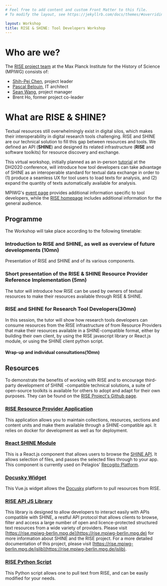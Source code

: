 ```yaml
---
# Feel free to add content and custom Front Matter to this file.
# To modify the layout, see https://jekyllrb.com/docs/themes/#overriding-theme-defaults

layout: Workshop
title: RISE & SHINE: Tool Developers Workshop
---
```


# Who are we?
The [RISE project team](https://www.mpiwg-berlin.mpg.de/research/projects/rise-and-shine-research-infrastructure-study-eurasia) at the Max Planck Institute for the History of Science (MPIWG) consists of:
* [Shih-Pei Chen](mailto:schen@mpiwg-berlin.mpg.de), project leader
* [Pascal Belouin](mailto:pbelouin@mpiwg-berlin.mpg.de), IT architect
* [Sean Wang](mailto:swang@mpiwg-berlin.mpg.de), project manager
* Brent Ho, former project co-leader

# What are RISE & SHINE?
Textual resources still overwhelmingly exist in digital silos, which makes their interoperability in digital research tools challenging. RISE and SHINE are our technical solution to fill this gap between resources and tools. We defined an API (**SHINE**) and designed its related infrastructure (**RISE** and software toolkits) for resource discovery and exchange.

This virtual workshop, initially planned as an in-person [tutorial](https://dh2020.adho.org/wp-content/uploads/2020/07/403_RISEandSHINEIntroductiontoanAPIbasedeinfrastructureforinteroperabletextualresourcesandresearchtools.html) at the DH2020 conference, will introduce how tool developers can take advantage of SHINE as an interoperable standard for textual data exchange in order to (1) produce a seamless UX for tool users to load texts for analysis, and (2) expand the quantity of texts automatically available for analysis.

MPIWG's [event page](https://www.mpiwg-berlin.mpg.de/event/rise-shine-tool-developers-workshop) provides additional information specific to tool developers, while the [RISE homepage](https://rise.mpiwg-berlin.mpg.de/) includes additional information for the general audience.

## Programme
The Workshop will take place according to the following timetable:

### Introduction to RISE and SHINE, as well as overview of future developments (10mn)
Presentation of RISE and SHINE and of its various components.
### Short presentation of the RISE & SHINE Resource Provider Reference Implementation (5mn)
The tutor will introduce how RISE can be used by owners of textual resources to make their resources available through RISE & SHINE.
### RISE and SHINE for Research Tool Developers(30mn)
In this session, the tutor will show how research tools developers can consume resources from the RISE infrastructure of from Resource Providers that make their resources available in a SHINE-compatible format, either by building their own client, by using the RISE javascript library or React.js module, or using the SHINE client python script.
#### Wrap-up and individual consultations(10mn)


## Resources
To demonstrate the benefits of working with RISE and to encourage third-party development of SHINE -compatible technical solutions, a suite of open-source toolkits is available for others to adopt and adapt for their own purposes. They can be found on the [RISE Project's Github page](https://github.com/RISE-MPIWG).

### [RISE Resource Provider Application](https://github.com/RISE-MPIWG/rise_rp) ###
This application allows you to maintain collections, resources, sections and content units and make them available through a SHINE-compatible api. It relies on docker for development as well as for deployment.

### [React SHINE Module](https://github.com/RISE-MPIWG/react-shine-api) ###
This is a React.js component that allows users to browse the [SHINE API](https://rise.mpiwg-berlin.mpg.de/collections). It allows selection of files, and passes the selected files through to your app. This component is currently used on Pelagios' [Recogito Platform](https://recogito.pelagios.org/).

### [Docusky Widget](https://github.com/RISE-MPIWG/docusky_widget) ###
This Vue.js widget allows the [Docusky](https://docusky.org.tw/DocuSky/ds-01.home.html) platform to pull resources from RISE.

### [RISE API JS Library](https://github.com/RISE-MPIWG/rise_js_client) ###
This library is designed to allow developers to interact easily with APIs compatible with SHINE, a restful API protocol that allows clients to browse, filter and access a large number of open and licence-protected structured text resources from a wide variety of providers. Please visit [https://rise.mpiwg-berlin.mpg.de](https://rise.mpiwg-berlin.mpg.de) for more information about SHINE and the RISE project. For a more detailed documentation of this project, please visit [https://rise.mpiwg-berlin.mpg.de/jslib](https://rise.mpiwg-berlin.mpg.de/jslib).

### [RISE Python Script](https://github.com/RISE-MPIWG/hylg)
This Python script allows one to pull text from RISE, and can be easily modified for your needs.
